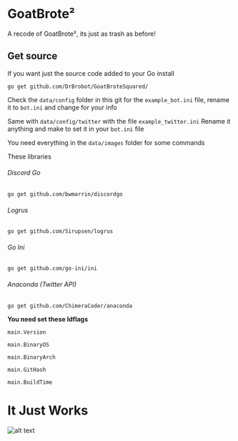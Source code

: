 # GoatBrote²

A recode of GoatBrote², its just as trash as before!

## Get source

If you want just the source code added to your Go install

`go get github.com/DrBrobot/GoatBroteSquared/`

Check the `data/config` folder in this git for the `example_bot.ini` file, rename it to `bot.ini` and change for your info

Same with `data/config/twitter` with the file `example_twitter.ini` Rename it anything and make to set it in your `bot.ini` file

You need everything in the `data/images` folder for some commands

These libraries

###### Discord Go
`go get github.com/bwmarrin/discordgo`

###### Logrus
`go get github.com/Sirupsen/logrus`

###### Go Ini
`go get github.com/go-ini/ini`

###### Anaconda (Twitter API)
`go get github.com/ChimeraCoder/anaconda`

**You need set these ldflags**

`main.Version`

`main.BinaryOS`

`main.BinaryArch`

`main.GitHash`

`main.BuildTime`

# It Just Works

![alt text][ToddHoward]

[ToddHoward]: https://upload.wikimedia.org/wikipedia/commons/thumb/5/59/ToddHoward2010sm.jpg/220px-ToddHoward2010sm.jpg "Todd 'Godd' Howard"
